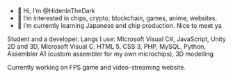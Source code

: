 - 👋 Hi, I’m @HidenInTheDark
- 👀 I’m interested in chips, crypto, blockchain, games, anime, websites.
- 🌱 I’m currently learning Japanese and chip production.
    Nice to meet ya

Student and a developer. Langs I use:
Microsoft Visual C#,
JavaScript,
Unity 2D and 3D,
Microsoft Visual C,
HTML 5, CSS 3, PHP,
MySQL,
Python,
Assembler A1 (custom assembler for my own microchips),
3D modelling

  
Currently working on FPS game and video-streaming website.
<!-- 💞️ I’m looking to collaborate on ...
  📫 How to reach me:
  
HidenInTheDark/HidenInTheDark is a ✨ special ✨ repository because its `README.md` (this file) appears on your GitHub profile.
You can click the Preview link to take a look at your changes.
--->

